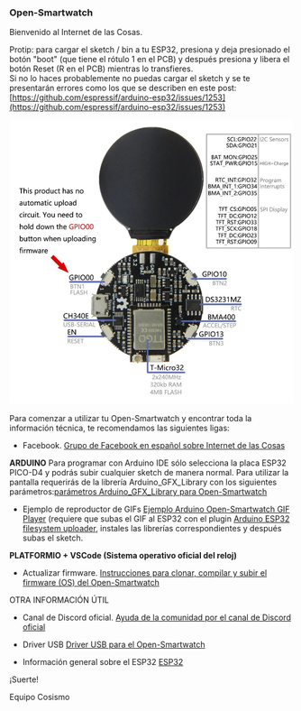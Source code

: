 ### Open-Smartwatch

Bienvenido al Internet de las Cosas.

Protip: para cargar el sketch / bin a tu ESP32, presiona y deja presionado el botón "boot" (que tiene el rótulo 1 en el PCB) y después presiona y libera el botón Reset (R en el PCB) mientras lo transfieres.  
Si no lo haces probablemente no puedas cargar el sketch y se te presentarán errores como los que se describen en este post:  
[https://github.com/espressif/arduino-esp32/issues/1253](https://github.com/espressif/arduino-esp32/issues/1253)  
 
![Open-Smartwatch Pinout](https://raw.githubusercontent.com/cosismo/open-smartwatch/master/Open-SmartwatchPinout.jpg)


Para comenzar a utilizar tu Open-Smartwatch y encontrar toda la información técnica, te recomendamos las siguientes ligas:

* Facebook.
[Grupo de Facebook en español sobre Internet de las Cosas](https://www.facebook.com/groups/724628401049648/)

**ARDUINO**
Para programar con Arduino IDE sólo selecciona la placa ESP32 PICO-D4 y podrás subir cualquier sketch de manera normal. Para utilizar la pantalla requerirás de la librería Arduino_GFX_Library con los siguientes parámetros:[parámetros Arduino_GFX_Library  para Open-Smartwatch](https://github.com/moononournation/Arduino_GFX/issues/71)
* Ejemplo de reproductor de GIFs [Ejemplo Arduino Open-Smartwatch GIF Player](https://github.com/cosismo/opensmarwatchGifPlayer) (requiere que subas el GIF al ESP32 con el plugin [Arduino ESP32 filesystem uploader](https://github.com/me-no-dev/arduino-esp32fs-plugin/), instales las librerías correspondientes y después subas el sketch.

**PLATFORMIO + VSCode (Sistema operativo oficial del reloj)**
* Actualizar firmware.
[Instrucciones para clonar, compilar y subir el firmware  (OS) del Open-Smartwatch](https://open-smartwatch.github.io/4_flashing/)

OTRA INFORMACIÓN ÚTIL

* Canal de Discord oficial.
[Ayuda de la comunidad por el canal de Discord oficial](https://discord.gg/9DK5JY6)

* Driver USB
[Driver USB para el Open-Smartwatch](http://www.wch-ic.com/downloads/CH341SER_ZIP.html)

* Información general sobre el ESP32
[ESP32](https://cosismo.github.io/esp32-devkit/)


¡Suerte!

  Equipo Cosismo
